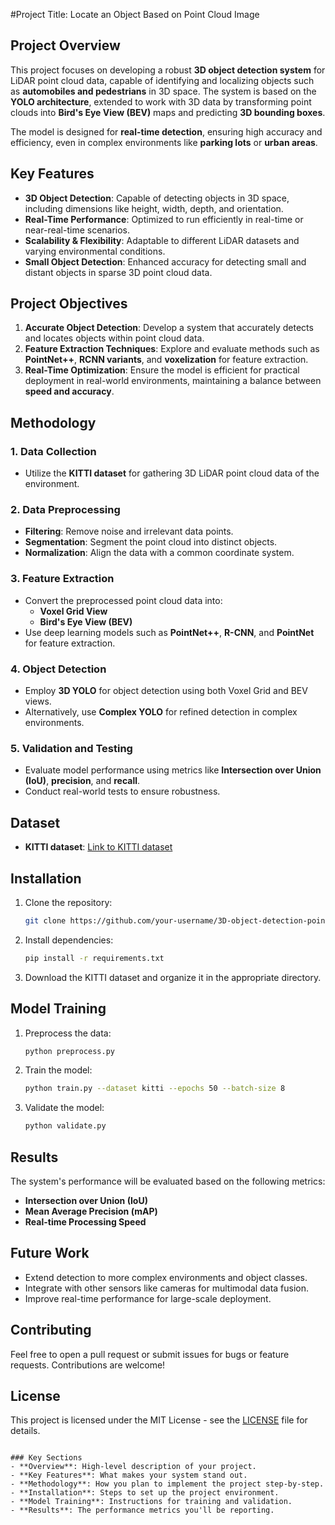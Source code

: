 
#Project Title: Locate an Object Based on Point Cloud Image

## Project Overview

This project focuses on developing a robust **3D object detection system** for LiDAR point cloud data, capable of identifying and localizing objects such as **automobiles and pedestrians** in 3D space. The system is based on the **YOLO architecture**, extended to work with 3D data by transforming point clouds into **Bird's Eye View (BEV)** maps and predicting **3D bounding boxes**.

The model is designed for **real-time detection**, ensuring high accuracy and efficiency, even in complex environments like **parking lots** or **urban areas**.

## Key Features

- **3D Object Detection**: Capable of detecting objects in 3D space, including dimensions like height, width, depth, and orientation.
- **Real-Time Performance**: Optimized to run efficiently in real-time or near-real-time scenarios.
- **Scalability & Flexibility**: Adaptable to different LiDAR datasets and varying environmental conditions.
- **Small Object Detection**: Enhanced accuracy for detecting small and distant objects in sparse 3D point cloud data.

## Project Objectives

1. **Accurate Object Detection**: Develop a system that accurately detects and locates objects within point cloud data.
2. **Feature Extraction Techniques**: Explore and evaluate methods such as **PointNet++**, **RCNN variants**, and **voxelization** for feature extraction.
3. **Real-Time Optimization**: Ensure the model is efficient for practical deployment in real-world environments, maintaining a balance between **speed and accuracy**.

## Methodology

### 1. Data Collection
- Utilize the **KITTI dataset** for gathering 3D LiDAR point cloud data of the environment.

### 2. Data Preprocessing
- **Filtering**: Remove noise and irrelevant data points.
- **Segmentation**: Segment the point cloud into distinct objects.
- **Normalization**: Align the data with a common coordinate system.

### 3. Feature Extraction
- Convert the preprocessed point cloud data into:
  - **Voxel Grid View**
  - **Bird's Eye View (BEV)**
- Use deep learning models such as **PointNet++**, **R-CNN**, and **PointNet** for feature extraction.

### 4. Object Detection
- Employ **3D YOLO** for object detection using both Voxel Grid and BEV views.
- Alternatively, use **Complex YOLO** for refined detection in complex environments.

### 5. Validation and Testing
- Evaluate model performance using metrics like **Intersection over Union (IoU)**, **precision**, and **recall**.
- Conduct real-world tests to ensure robustness.

## Dataset

- **KITTI dataset**: [Link to KITTI dataset](http://www.cvlibs.net/datasets/kitti/)

## Installation

1. Clone the repository:
   ```bash
   git clone https://github.com/your-username/3D-object-detection-point-cloud.git
   ```
   
2. Install dependencies:
   ```bash
   pip install -r requirements.txt
   ```

3. Download the KITTI dataset and organize it in the appropriate directory.

## Model Training

1. Preprocess the data:
   ```bash
   python preprocess.py
   ```

2. Train the model:
   ```bash
   python train.py --dataset kitti --epochs 50 --batch-size 8
   ```

3. Validate the model:
   ```bash
   python validate.py
   ```

## Results

The system's performance will be evaluated based on the following metrics:
- **Intersection over Union (IoU)**
- **Mean Average Precision (mAP)**
- **Real-time Processing Speed**

## Future Work

- Extend detection to more complex environments and object classes.
- Integrate with other sensors like cameras for multimodal data fusion.
- Improve real-time performance for large-scale deployment.

## Contributing

Feel free to open a pull request or submit issues for bugs or feature requests. Contributions are welcome!

## License

This project is licensed under the MIT License - see the [LICENSE](LICENSE) file for details.
```

### Key Sections
- **Overview**: High-level description of your project.
- **Key Features**: What makes your system stand out.
- **Methodology**: How you plan to implement the project step-by-step.
- **Installation**: Steps to set up the project environment.
- **Model Training**: Instructions for training and validation.
- **Results**: The performance metrics you'll be reporting.
